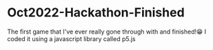 # Oct2022-Hackathon-Finished

The first game that I've ever really gone through with and finished!😁
I coded it using a javascript library called p5.js
